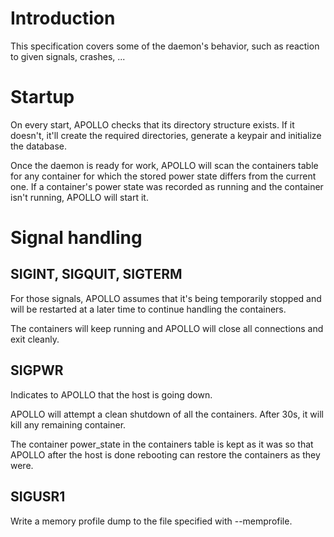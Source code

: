 # Introduction

This specification covers some of the daemon's behavior, such as
reaction to given signals, crashes, ...

# Startup
On every start, APOLLO checks that its directory structure exists. If it
doesn't, it'll create the required directories, generate a keypair and
initialize the database.

Once the daemon is ready for work, APOLLO will scan the containers table
for any container for which the stored power state differs from the
current one. If a container's power state was recorded as running and the
container isn't running, APOLLO will start it.

# Signal handling
## SIGINT, SIGQUIT, SIGTERM
For those signals, APOLLO assumes that it's being temporarily stopped and
will be restarted at a later time to continue handling the containers.

The containers will keep running and APOLLO will close all connections and
exit cleanly.

## SIGPWR
Indicates to APOLLO that the host is going down.

APOLLO will attempt a clean shutdown of all the containers. After 30s, it
will kill any remaining container.

The container power\_state in the containers table is kept as it was so
that APOLLO after the host is done rebooting can restore the containers as
they were.

## SIGUSR1
Write a memory profile dump to the file specified with \-\-memprofile.
